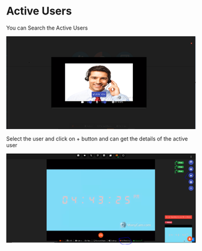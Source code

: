 # Active Users

You can Search the Active Users 

![](../.gitbook/assets/image%20%28166%29.png)

Select the user and click on + button and can get the details of the active user

![](../.gitbook/assets/image%20%28154%29.png)

